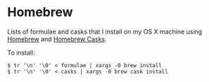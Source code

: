 Homebrew
========

Lists of formulae and casks that I install on my OS X machine using 
[Homebrew][homebrew] and [Homebrew Casks][homebrew-casks].

To install:

```shell
$ tr '\n' '\0' < formulae | xargs -0 brew install
$ tr '\n' '\0' < casks | xargs -0 brew cask install
```

[homebrew]: http://brew.sh
[homebrew-casks]: https://caskroom.github.io/
